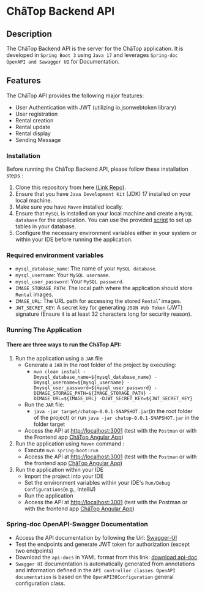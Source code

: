 # ChâTop Backend API
## Description
The ChâTop Backend API is the server for the ChâTop application. It is developed in `Spring Boot 3` using `Java 17` and leverages `Spring-doc OpenAPI and Sawagger UI` for Documentation.

## Features 
The ChâTop API provides the following major features: 
- User Authentication with JWT (utilizing io.jsonwebtoken library)
- User registration
- Rental creation
- Rental update
- Rental display
- Sending Message
  
### Installation
Before running the ChâTop Backend API, please follow these installation steps :
1. Clone this repository from here [(Link Repo)](https://github.com/Subhi-DaJava/ChaTop_OC.git).
2. Ensure that you have `Java Development Kit` (JDK) 17 installed on your local machine.
3. Make sure you have `Maven` installed locally.
4. Ensure that `MySQL` is installed on your local machine and create a `MySQL database` for the application. You can use the provided [script](https://github.com/OpenClassrooms-Student-Center/Developpez-le-back-end-en-utilisant-Java-et-Spring/blob/main/ressources/sql/script.sql) to set up tables in your database.
5. Configure the necessary environment variables either in your system or within your IDE before running the application. <br/>

### Required environment variables
  * `mysql_database_name`: The name of your `MySQL database`.
  * `mysql_username`: Your `MySQL username`.
  * `mysql_user_password`: Your `MySQL password`.
  * `IMAGE_STORAGE_PATH`: The local path where the application should store `Rental` images.
  * `IMAGE_URL`: The URL path for accessing the stored `Rental`' images.
  * `JWT_SECRET_KEY`: A secret key for generating `JSON Web Token` (JWT) signature (Ensure it is at least 32 characters long for security reason).

### Running The Application
#### There are three ways to run the ChâTop API:

  1. Run the application using a `JAR` file
     * Generate a `JAR` in the root folder of the project by executing: <br/>
       - `mvn clean install -Dmysql_database_name=${mysql_database_name} -Dmysql_username=${mysql_username} -Dmysql_user_password=${mysql_user_password} -DIMAGE_STORAGE_PATH=${IMAGE_STORAGE_PATH} -DIMAGE_URL=${IMAGE_URL} -DJWT_SECRET_KEY=${JWT_SECRET_KEY}`
     * Run the `JAR` file:
       - `java -jar target/chatop-0.0.1-SNAPSHOT.jar`(in the root folder of the project) or run `java -jar chatop-0.0.1-SNAPSHOT.jar` in the folder target
     * Access the API at [http://localhost:3001](http://localhost:3001) (test with the `Postman` or with the Frontend app [ChâTop Angular App](https://github.com/OpenClassrooms-Student-Center/Developpez-le-back-end-en-utilisant-Java-et-Spring))
  2. Run the application using `Maven` command : <br/>
     * Execute `mvn spring-boot:run`
     * Access the API at [http://localhost:3001](http://localhost:3001) (test with the `Postman` or with the frontend app [ChâTop Angular App](https://github.com/OpenClassrooms-Student-Center/Developpez-le-back-end-en-utilisant-Java-et-Spring))
  3. Run the application within your IDE
     * Import the project into your IDE
     * Set the environment variables within your IDE's `Run/Debug Configurations`(e.g., IntelliJ)
     * Run the application
     * Access the API at [http://localhost:3001](http://localhost:3001) (test with the Postman or with the frontend app [ChâTop Angular App](https://github.com/OpenClassrooms-Student-Center/Developpez-le-back-end-en-utilisant-Java-et-Spring))
  
  ### Spring-doc OpenAPI-Swagger Documentation
  + Access the API documentation by following the Url: [Swagger-UI](http://localhost:3001/swagger-ui/index.html#)
  + Test the endpoints and generate JWT token for authorization (except two endpoints)
  + Download the `api-docs` in YAML format from this link: [download api-doc](http://localhost:3001/v3/api-docs.yaml)
  + `Swagger UI` documentation is automatically generated from annotations and information defined in the `API controller classes`. `OpenAPI documentation` is based on  the `OpenAPI30Configuration` general configuration class.
